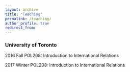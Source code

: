 ```yaml
---
layout: archive
title: "Teaching"
permalink: /teaching/
author_profile: true
redirect_from:
---
```


### University of Toronto
2016 Fall POL208: Introduction to International Relations

2017 Winter POL208: Introduction to International Relations